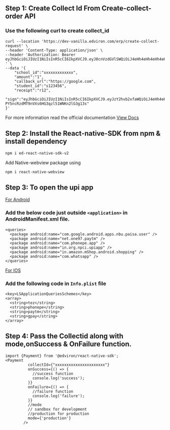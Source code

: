 ## Step 1: Create Collect Id From Create-collect-order API

### Use the following curl to create collect_id

```
curl --location 'https://dev-vanilla.edviron.com/erp/create-collect-request' \
--header 'Content-Type: application/json' \
--header 'Authorization: Bearer eyJhbGciOiJIUzI1NiIsInR5cCI6IkpXVCJ9.eyJ0cnVzdGVlSWQiOiJ4eHh4eHh4eHh4eHh4eCIsIkluZGV4T2ZBcGlLZXkiOjksImlhdCI6MTcxMjU1NzM3OSwiZXhwIjoxNzQ0MTE0OTc5fQ.pi6v80UtWFODc9EH1fh1z7evj7HpLgiMS_uc60EKSHc
' \
--data '{
    "school_id":"xxxxxxxxxxxxx",
    "amount":"1",
    "callback_url":"https://google.com",
    "student_id":"s123456",
    "receipt":"r12",
    "sign":"eyJhbGciOiJIUzI1NiIsInR5cCI6IkpXVCJ9.eyJzY2hvb2xfaWQiOiJ4eHh4eHh4eHh4eHh4IiwiYW1vdW50IjoiMSIsImNhbGxiYWNrX3VybCI6Imh0dHBzOi8vZ29vZ2xlLmNvbSJ9.HC_L8o-PY5ncRzdMT9nVXs6HG3qzl51WNKn2lG3g13s"
}'
```

For more information read the official documentation
[View Docs](https://documenter.getpostman.com/view/22738724/2s9Ykq5zui)

## Step 2: Install the React-native-SDK from npm & install dependency

```
npm i ed-react-native-sdk-v2
```

Add Native-webview package using

```
npm i react-native-webview
```

## Step 3: To open the upi app

<u>For Android </u>

### Add the below code just outside `<application>` in AndroidManifest.xml file.

```
<queries>
  <package android:name="com.google.android.apps.nbu.paisa.user" />
  <package android:name="net.one97.paytm" />
  <package android:name="com.phonepe.app" />
  <package android:name="in.org.npci.upiapp" />
  <package android:name="in.amazon.mShop.android.shopping" />
  <package android:name="com.whatsapp" />
</queries>
```

<u>For IOS</u>

### Add the following code in `Info.plist` file

```
<key>LSApplicationQueriesSchemes</key>
<array>
  <string>tez</string>
  <string>phonepe</string>
  <string>paytm</string>
  <string>gpay</string>
</array>
```

## Step 4: Pass the Collectid along with mode,onSuccess & OnFailure function.

```
import {Payment} from '@edviron/react-native-sdk';
<Payment
          collectId={"xxxxxxxxxxxxxxxxxxxxxx"}
          onSuccess={() => {
            //success function
            console.log('success');
          }}
          onFailure={() => {
            //failure function
            console.log('failure');
          }}
          //mode
          // sandbox for development
          //production for production
          mode={'production'}
        />
```
